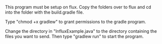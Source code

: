 This program must be setup on flux. 
Copy the folders over to flux and cd into the folder with the build.gradle file.

Type "chmod +x gradlew" to grant permissions to the gradle program.

Change the directory in "InfluxExample.java" to the directory containing the files you want to send.
Then type "gradlew run" to start the program.
